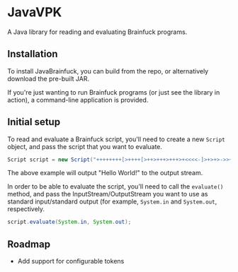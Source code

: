 JavaVPK
=======

A Java library for reading and evaluating Brainfuck programs.

Installation
------

To install JavaBrainfuck, you can build from the repo, or alternatively download the pre-built JAR.

If you're just wanting to run Brainfuck programs (or just see the library in action), a command-line application is provided.

Initial setup
------

To read and evaluate a Brainfuck script, you'll need to create a new ```Script``` object, and pass the script that you want to evaluate.

```java
Script script = new Script("++++++++[>++++[>++>+++>+++>+<<<<-]>+>+>->>+[<]<-]>>.>---.+++++++..+++.>>.<-.<.+++.------.--------.>>+.>++.");
```

The above example will output "Hello World!" to the output stream.

In order to be able to evaluate the script, you'll need to call the ```evaluate()``` method, and pass the InputStream/OutputStream you want to use as standard input/standard output (for example, ```System.in``` and ```System.out```, respectively.

```java
script.evaluate(System.in, System.out);
```

Roadmap
------

- Add support for configurable tokens